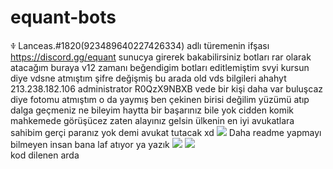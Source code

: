 # equant-bots
ꋿ Lanceas.#1820(923489640227426334) adlı türemenin ifşası
https://discord.gg/equant sunucya girerek bakabilirsiniz
botları rar olarak atacağım buraya v12 zamanı beğendigim botları editlemiştim svyi kursun diye vdsne atmıştım şifre değişmiş bu arada old vds bilgileri ahahyt 
213.238.182.106
administrator
R0QzX9NBXB
vede bir kişi daha var buluşcaz diye fotomu atmıştım o da yaymış ben çekinen birisi değilim yüzümü atıp dalga geçmeniz ne bileyim haytta bir başarınız bile yok cidden komik mahkemede görüşücez zaten alayınız gelsin ülkenin en iyi avukatlara sahibim
gerçi paranız yok demi avukat tutacak xd
<img src= "https://cdn.discordapp.com/attachments/972768285735125022/989163023094657084/unknown.png">
Daha readme yapmayı bilmeyen insan bana laf atıyor ya yazık
<img src= "https://cdn.discordapp.com/attachments/976847893791146035/989869857237512273/unknown.png">
<img src= "https://cdn.discordapp.com/attachments/902302627767918602/990342848752799856/unknown.png">
<br>
kod dilenen arda
